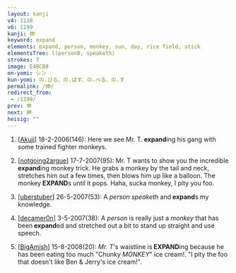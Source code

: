 ```yaml
---
layout: kanji
v4: 1118
v6: 1199
kanji: 伸
keyword: expand
elements: expand, person, monkey, sun, day, rice field, stick
elementsTree: l(personB, speaketh)
strokes: 7
image: E4BCB8
on-yomi: シン
kun-yomi: の.びる、の.ばす、の.べる、の.す
permalink: /伸/
redirect_from:
 - /1199/
prev: 申
next: 神
heisig: ""
---
```


1) [<a href="http://kanji.koohii.com/profile/Akuji">Akuji</a>] 18-2-2006(146): Here we see Mr. T.<strong> expand</strong>ing his gang with some trained fighter monkeys.

2) [<a href="http://kanji.koohii.com/profile/notgoing2argue">notgoing2argue</a>] 17-7-2007(95): Mr. T wants to show you the incredible<strong> expand</strong>ing monkey trick. He grabs a monkey by the tail and neck, stretches him out a few times, then blows him up like a balloon. The monkey<strong> EXPAND</strong>s until it pops. Haha, sucka monkey, I pity you foo.

3) [<a href="http://kanji.koohii.com/profile/uberstuber">uberstuber</a>] 26-5-2007(53): A <em>person</em> <em>speaketh</em> and<strong> expand</strong>s my knowledge.

4) [<a href="http://kanji.koohii.com/profile/decamer0n">decamer0n</a>] 3-5-2007(38): A <em>person</em> is really just a <em>monkey</em> that has been<strong> expand</strong>ed and stretched out a bit to stand up straight and use speech.

5) [<a href="http://kanji.koohii.com/profile/BigAmish">BigAmish</a>] 15-8-2008(20): <em>Mr. T</em>&#039;s waistline is<strong> EXPAND</strong>ing because he has been eating too much &quot;Chunky <em>MONKEY</em>&quot; ice cream!. &quot;I pity the foo that doesn&#039;t like Ben &amp; Jerry&#039;s ice cream!&quot;.

